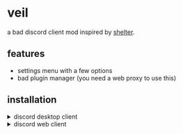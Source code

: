 # veil
a bad discord client mod inspired by [shelter]("https://shelter.uwu.network").

## features
- settings menu with a few options
- bad plugin manager (you need a web proxy to use this)

## installation
<details>
    <summary>discord desktop client</summary>

1. download the `veil.js` file from the latest release or the `out` folder of your build.
2. start Discord with the flag `--remote-debugging-port=4444`.
3. execute the `veil.js` file using ./scripts/inject.js. (might have to edit the file location in there because im lazy)
4. finished

    <summary>discord web</summary>

1. copy & paste the contents of `veil.js` into the console of the discord web client.
2. finished

</details>

<details>
    <summary>discord web client</summary>
1. copy & paste the contents of `veil.js` into the console of the discord web client.
2. youre done
</details>